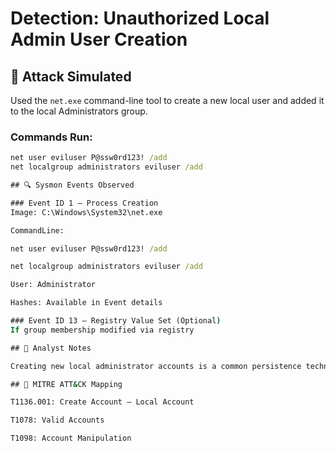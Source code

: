 # Detection: Unauthorized Local Admin User Creation

## 🔧 Attack Simulated
Used the `net.exe` command-line tool to create a new local user and added it to the local Administrators group.

### Commands Run:
```cmd
net user eviluser P@ssw0rd123! /add
net localgroup administrators eviluser /add

## 🔍 Sysmon Events Observed

### Event ID 1 – Process Creation
Image: C:\Windows\System32\net.exe

CommandLine:

net user eviluser P@ssw0rd123! /add

net localgroup administrators eviluser /add

User: Administrator

Hashes: Available in Event details

### Event ID 13 – Registry Value Set (Optional)
If group membership modified via registry

## 🧠 Analyst Notes

Creating new local administrator accounts is a common persistence technique used by attackers. This can be detected by monitoring for suspicious uses of net.exe, especially involving Administrators.

## 🧩 MITRE ATT&CK Mapping

T1136.001: Create Account – Local Account

T1078: Valid Accounts

T1098: Account Manipulation
